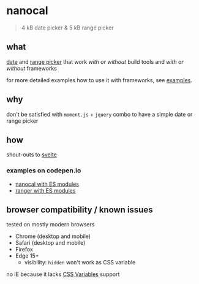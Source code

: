 # nanocal

> 4 kB date picker & 5 kB range picker

## what

[date](nanocal/README.md) and [range picker](ranger/README.md) that work *with or without* build tools and *with or without* frameworks

for more detailed examples how to use it with frameworks, see [examples](./examples).

## why

don't be satisfied with `moment.js` + `jquery` combo to have a simple date or range picker

## how

shout-outs to [svelte](https://svelte.technology/)

### examples on codepen.io

- [nanocal with ES modules](https://codepen.io/zigomir/pen/YEZjgO?editors=1000)
- [ranger with ES modules](https://codepen.io/zigomir/pen/vWxaPV?editors=1000)

## browser compatibility / known issues

tested on mostly modern browsers

- Chrome (desktop and mobile)
- Safari (desktop and mobile)
- Firefox
- Edge 15+
  - visibility: `hidden` won't work as CSS variable

no IE because it lacks [CSS Variables](https://caniuse.com/#search=css%20variables) support
